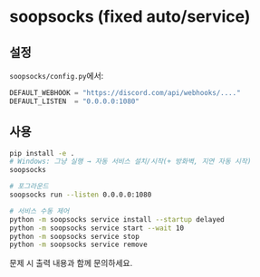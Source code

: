 # soopsocks (fixed auto/service)

## 설정
`soopsocks/config.py`에서:
```python
DEFAULT_WEBHOOK = "https://discord.com/api/webhooks/...."
DEFAULT_LISTEN  = "0.0.0.0:1080"
```

## 사용
```bash
pip install -e .
# Windows: 그냥 실행 → 자동 서비스 설치/시작(+ 방화벽, 지연 자동 시작)
soopsocks

# 포그라운드
soopsocks run --listen 0.0.0.0:1080

# 서비스 수동 제어
python -m soopsocks service install --startup delayed
python -m soopsocks service start --wait 10
python -m soopsocks service stop
python -m soopsocks service remove
```

문제 시 출력 내용과 함께 문의하세요.
